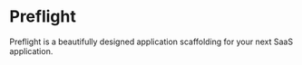# Preflight

Preflight is a beautifully designed application scaffolding for your next SaaS application.
